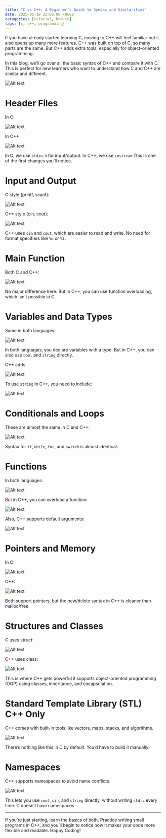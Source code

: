 ```yaml
---
title: "C vs C++: A Beginner’s Guide to Syntax and Similarities"
date: 2025-05-18 22:00:00 +0600
categories: [tutorial, how-to]
tags: [c, c++, programming]
---
```


If you have already started learning C, moving to C++ will feel familiar but it also opens up many more features. C++ was built on top of C, so many parts are the same. But C++ adds extra tools, especially for object-oriented programming.

In this blog, we’ll go over all the basic syntax of C++ and compare it with C. This is perfect for new learners who want to understand how C and C++ are similar and different.

![Alt text](https://miro.medium.com/v2/resize:fit:1400/format:webp/1*vMfqSDJmH0h27GZY42TTmg.jpeg)

# Header Files

In C:

![Alt text](https://miro.medium.com/v2/resize:fit:1400/format:webp/1*flUoIqN8En8qty6BvQ_wcA.png)

In C++

![Alt text](https://miro.medium.com/v2/resize:fit:1400/format:webp/1*V6oQSLYSq7WkMtgj2YNaFw.png)

In C, we use ```stdio.h``` for input/output.
In C++, we use ```iostream``` This is one of the first changes you’ll notice.

# Input and Output

C style (printf, scanf):

![Alt text](https://miro.medium.com/v2/resize:fit:1400/format:webp/1*h6_qTDJ0CQYE5uYrhSU_hQ.png)

C++ style (cin, cout):

![Alt text](https://miro.medium.com/v2/resize:fit:1400/format:webp/1*2TUrvvL-HW0ssZtSfMIzjg.png)

C++ uses ```cin``` and ```cout```, which are easier to read and write. No need for format specifiers like ```%d``` or ```%f```.

# Main Function

Both C and C++:

![Alt text](https://miro.medium.com/v2/resize:fit:1400/format:webp/1*4eTGIht-UWy_SVSucqeYCA.png)

No major difference here. But in C++, you can use function overloading, which isn’t possible in C.

# Variables and Data Types

Same in both languages:

![Alt text](https://miro.medium.com/v2/resize:fit:1400/format:webp/1*c_2VKHfvyd4gqn-FBDaNFg.png)

In both languages, you declare variables with a type. But in C++, you can also use `bool` and `string` directly.

C++ adds:

![Alt text](https://miro.medium.com/v2/resize:fit:1400/format:webp/1*32wV1msFHUlRWgbXSb-c1A.png)

To use `string` in C++, you need to include:

![Alt text](https://miro.medium.com/v2/resize:fit:1400/format:webp/1*Jghn25g3P5HQnAH6kAcQrQ.png)

# Conditionals and Loops

These are almost the same in C and C++:

![Alt text](https://miro.medium.com/v2/resize:fit:1400/format:webp/1*Z4QwEd5FPTce_1ikAllz3Q.png)

Syntax for `if`, `while`, `for`, and `switch` is almost identical.

# Functions

In both languages:

![Alt text](https://miro.medium.com/v2/resize:fit:1400/format:webp/1*zrmdCR2KMhwBj7H0VeA-nw.png)

But in C++, you can overload a function:

![Alt text](https://miro.medium.com/v2/resize:fit:1400/format:webp/1*4qReaplyNoOHTjAZgNzKMg.png)

Also, C++ supports default arguments:

![Alt text](https://miro.medium.com/v2/resize:fit:1400/format:webp/1*9941o1oUYdfy0l8TkZu08g.png)

# Pointers and Memory

In C:

![Alt text](https://miro.medium.com/v2/resize:fit:1400/format:webp/1*OYxbxrpKrqoVMw8DTeVpuw.png)

C++:

![Alt text](https://miro.medium.com/v2/resize:fit:1400/format:webp/1*ibtF6rM9ktIqTaZ74KisGA.png)

Both support pointers, but the new/delete syntax in C++ is cleaner than malloc/free.

# Structures and Classes

C uses struct:

![Alt text](https://miro.medium.com/v2/resize:fit:1400/format:webp/1*e478A0IJfseQsJqJN6kI0w.png)

C++ uses class:

![Alt text](https://miro.medium.com/v2/resize:fit:1400/format:webp/1*OLI_mjyuNF-wpZtzlV9Ouw.png)

This is where C++ gets powerful it supports object-oriented programming (OOP) using classes, inheritance, and encapsulation.

# Standard Template Library (STL)   C++ Only

C++ comes with built-in tools like vectors, maps, stacks, and algorithms.

![Alt text](https://miro.medium.com/v2/resize:fit:1400/format:webp/1*0Ib5zdIbHno-ZlFIev_Dnw.png)

There’s nothing like this in C by default. You’d have to build it manually.

# Namespaces

C++ supports namespaces to avoid name conflicts.  

![Alt text](https://miro.medium.com/v2/resize:fit:1400/format:webp/1*jnETq8OD9EZSgJGf3du7HQ.png)

This lets you use `cout`, `cin`, and `string` directly, without writing `std::` every time. C doesn’t have namespaces.

---

If you’re just starting, learn the basics of both. Practice writing small programs in C++, and you’ll begin to notice how it makes your code more flexible and readable. Happy Coding!
